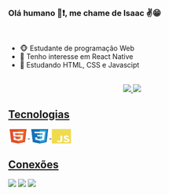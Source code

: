 ### Olá humano 🤖❗, me chame de Isaac ✌️😁

<br>

- 🐵 Estudante de programação Web
- 👀 Tenho interesse em React Native
- 🌱 Estudando HTML, CSS e Javascipt

<br>

<div align="center">
  <a href="https://github.com/IsaacOliveira14">
  <img height="150" src="https://github-readme-stats.vercel.app/api?username=IsaacOliveira14&show_icons=true&hide_border=true&theme=gotham&include_all_commits=true&count_private=true"/>
  <img height="150m" src="https://github-readme-stats.vercel.app/api/top-langs/?username=IsaacOliveira14&layout=compact&hide_border=true&&langs_count=7&theme=gotham"/>
</div>
  
  ## Tecnologias
 
<div style="display: inline_block">
  <img align="center" alt="Isa-HTML" height="30" width="40" src="https://raw.githubusercontent.com/devicons/devicon/master/icons/html5/html5-original.svg">
  <img align="center" alt="Isa-CSS" height="30" width="40" src="https://raw.githubusercontent.com/devicons/devicon/master/icons/css3/css3-original.svg">
  <img align="center" alt="Isa-Js" height="30" width="40" src="https://raw.githubusercontent.com/devicons/devicon/master/icons/javascript/javascript-plain.svg">
</div>
  
  ## Conexões

<div>
  <a href="https://instagram.com/isaac_senpai_14" target="_blank"><img src="https://img.shields.io/badge/-Instagram-%23E4405F?style=for-the-badge&logo=instagram&logoColor=white" target="_blank"></a>
  <a href = "mailto:zackthekill14@gmail.com"><img src="https://img.shields.io/badge/-Gmail-%23333?style=for-the-badge&logo=gmail&logoColor=white" target="_blank"></a>
  <a href="https://www.linkedin.com/in/isaac-oliveira-ab0330212/" target="_blank"><img src="https://img.shields.io/badge/-LinkedIn-%230077B5?style=for-the-badge&logo=linkedin&logoColor=white" target="_blank"></a> 
</div>
